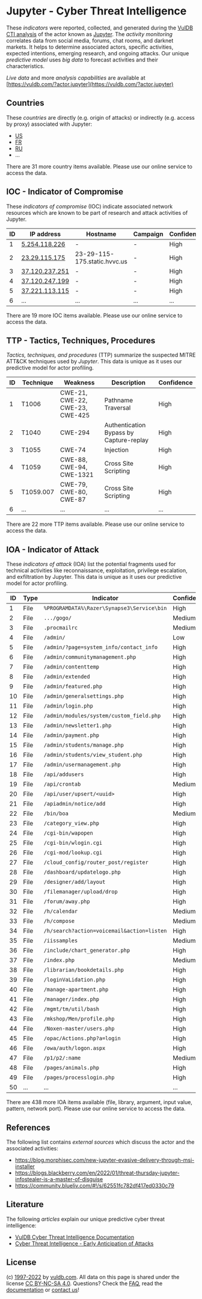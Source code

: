 # Jupyter - Cyber Threat Intelligence

These _indicators_ were reported, collected, and generated during the [VulDB CTI analysis](https://vuldb.com/?kb.cti) of the actor known as [Jupyter](https://vuldb.com/?actor.jupyter). The _activity monitoring_ correlates data from social media, forums, chat rooms, and darknet markets. It helps to determine associated actors, specific activities, expected intentions, emerging research, and ongoing attacks. Our unique _predictive model_ uses _big data_ to forecast activities and their characteristics.

_Live data_ and more _analysis capabilities_ are available at [https://vuldb.com/?actor.jupyter](https://vuldb.com/?actor.jupyter)

## Countries

These _countries_ are directly (e.g. origin of attacks) or indirectly (e.g. access by proxy) associated with Jupyter:

* [US](https://vuldb.com/?country.us)
* [FR](https://vuldb.com/?country.fr)
* [RU](https://vuldb.com/?country.ru)
* ...

There are 31 more country items available. Please use our online service to access the data.

## IOC - Indicator of Compromise

These _indicators of compromise_ (IOC) indicate associated network resources which are known to be part of research and attack activities of Jupyter.

ID | IP address | Hostname | Campaign | Confidence
-- | ---------- | -------- | -------- | ----------
1 | [5.254.118.226](https://vuldb.com/?ip.5.254.118.226) | - | - | High
2 | [23.29.115.175](https://vuldb.com/?ip.23.29.115.175) | 23-29-115-175.static.hvvc.us | - | High
3 | [37.120.237.251](https://vuldb.com/?ip.37.120.237.251) | - | - | High
4 | [37.120.247.199](https://vuldb.com/?ip.37.120.247.199) | - | - | High
5 | [37.221.113.115](https://vuldb.com/?ip.37.221.113.115) | - | - | High
6 | ... | ... | ... | ...

There are 19 more IOC items available. Please use our online service to access the data.

## TTP - Tactics, Techniques, Procedures

_Tactics, techniques, and procedures_ (TTP) summarize the suspected MITRE ATT&CK techniques used by _Jupyter_. This data is unique as it uses our predictive model for actor profiling.

ID | Technique | Weakness | Description | Confidence
-- | --------- | -------- | ----------- | ----------
1 | T1006 | CWE-21, CWE-22, CWE-23, CWE-425 | Pathname Traversal | High
2 | T1040 | CWE-294 | Authentication Bypass by Capture-replay | High
3 | T1055 | CWE-74 | Injection | High
4 | T1059 | CWE-88, CWE-94, CWE-1321 | Cross Site Scripting | High
5 | T1059.007 | CWE-79, CWE-80, CWE-87 | Cross Site Scripting | High
6 | ... | ... | ... | ...

There are 22 more TTP items available. Please use our online service to access the data.

## IOA - Indicator of Attack

These _indicators of attack_ (IOA) list the potential fragments used for technical activities like reconnaissance, exploitation, privilege escalation, and exfiltration by Jupyter. This data is unique as it uses our predictive model for actor profiling.

ID | Type | Indicator | Confidence
-- | ---- | --------- | ----------
1 | File | `%PROGRAMDATA%\Razer\Synapse3\Service\bin` | High
2 | File | `.../gogo/` | Medium
3 | File | `.procmailrc` | Medium
4 | File | `/admin/` | Low
5 | File | `/admin/?page=system_info/contact_info` | High
6 | File | `/admin/communitymanagement.php` | High
7 | File | `/admin/contenttemp` | High
8 | File | `/admin/extended` | High
9 | File | `/admin/featured.php` | High
10 | File | `/admin/generalsettings.php` | High
11 | File | `/admin/login.php` | High
12 | File | `/admin/modules/system/custom_field.php` | High
13 | File | `/admin/newsletter1.php` | High
14 | File | `/admin/payment.php` | High
15 | File | `/admin/students/manage.php` | High
16 | File | `/admin/students/view_student.php` | High
17 | File | `/admin/usermanagement.php` | High
18 | File | `/api/addusers` | High
19 | File | `/api/crontab` | Medium
20 | File | `/api/user/upsert/<uuid>` | High
21 | File | `/apiadmin/notice/add` | High
22 | File | `/bin/boa` | Medium
23 | File | `/category_view.php` | High
24 | File | `/cgi-bin/wapopen` | High
25 | File | `/cgi-bin/wlogin.cgi` | High
26 | File | `/cgi-mod/lookup.cgi` | High
27 | File | `/cloud_config/router_post/register` | High
28 | File | `/dashboard/updatelogo.php` | High
29 | File | `/designer/add/layout` | High
30 | File | `/filemanager/upload/drop` | High
31 | File | `/forum/away.php` | High
32 | File | `/h/calendar` | Medium
33 | File | `/h/compose` | Medium
34 | File | `/h/search?action=voicemail&action=listen` | High
35 | File | `/iissamples` | Medium
36 | File | `/include/chart_generator.php` | High
37 | File | `/index.php` | Medium
38 | File | `/librarian/bookdetails.php` | High
39 | File | `/loginVaLidation.php` | High
40 | File | `/manage-apartment.php` | High
41 | File | `/manager/index.php` | High
42 | File | `/mgmt/tm/util/bash` | High
43 | File | `/mkshop/Men/profile.php` | High
44 | File | `/Noxen-master/users.php` | High
45 | File | `/opac/Actions.php?a=login` | High
46 | File | `/owa/auth/logon.aspx` | High
47 | File | `/p1/p2/:name` | Medium
48 | File | `/pages/animals.php` | High
49 | File | `/pages/processlogin.php` | High
50 | ... | ... | ...

There are 438 more IOA items available (file, library, argument, input value, pattern, network port). Please use our online service to access the data.

## References

The following list contains _external sources_ which discuss the actor and the associated activities:

* https://blog.morphisec.com/new-jupyter-evasive-delivery-through-msi-installer
* https://blogs.blackberry.com/en/2022/01/threat-thursday-jupyter-infostealer-is-a-master-of-disguise
* https://community.blueliv.com/#!/s/62551fc782df417ed0330c79

## Literature

The following _articles_ explain our unique predictive cyber threat intelligence:

* [VulDB Cyber Threat Intelligence Documentation](https://vuldb.com/?kb.cti)
* [Cyber Threat Intelligence - Early Anticipation of Attacks](https://www.scip.ch/en/?labs.20201022)

## License

(c) [1997-2022](https://vuldb.com/?kb.changelog) by [vuldb.com](https://vuldb.com/?kb.about). All data on this page is shared under the license [CC BY-NC-SA 4.0](https://creativecommons.org/licenses/by-nc-sa/4.0/). Questions? Check the [FAQ](https://vuldb.com/?kb.faq), read the [documentation](https://vuldb.com/?kb) or [contact us](https://vuldb.com/?contact)!

